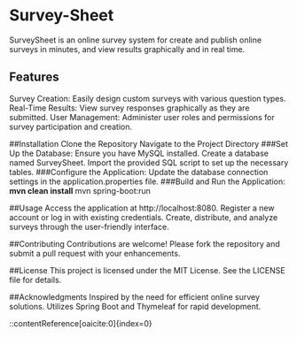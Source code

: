 Survey-Sheet
====================

SurveySheet is an online survey system for create and publish online surveys in minutes, and view results graphically and in real time. 

## Features
Survey Creation: Easily design custom surveys with various question types.
Real-Time Results: View survey responses graphically as they are submitted.
User Management: Administer user roles and permissions for survey participation and creation.

##Installation
Clone the Repository
Navigate to the Project Directory
###Set Up the Database:
Ensure you have MySQL installed.
Create a database named SurveySheet.
Import the provided SQL script to set up the necessary tables.
###Configure the Application:
Update the database connection settings in the application.properties file.
###Build and Run the Application:
**mvn clean install**
mvn spring-boot:run

##Usage
Access the application at http://localhost:8080.
Register a new account or log in with existing credentials.
Create, distribute, and analyze surveys through the user-friendly interface.

##Contributing
Contributions are welcome! Please fork the repository and submit a pull request with your enhancements.

##License
This project is licensed under the MIT License. See the LICENSE file for details.

##Acknowledgments
Inspired by the need for efficient online survey solutions.
Utilizes Spring Boot and Thymeleaf for rapid development.

::contentReference[oaicite:0]{index=0}
